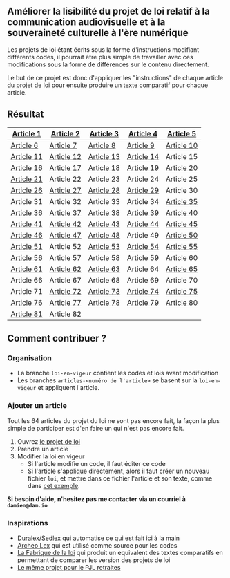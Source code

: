 ## Améliorer la lisibilité du projet de loi relatif à la communication audiovisuelle et à la souveraineté culturelle à l'ère numérique

Les projets de loi étant écrits sous la forme d'instructions modifiant différents codes, il pourrait être plus simple de travailler avec ces modifications sous la forme de différences sur le contenu directement.

Le but de ce projet est donc d'appliquer les "instructions" de chaque article du projet de loi pour ensuite produire un texte comparatif pour chaque article.

## Résultat

|[Article 1](https://github.com/mdamien/pjl-audiovisuel/compare/loi-en-vigueur...article-001)|[Article 2](https://github.com/mdamien/pjl-audiovisuel/compare/loi-en-vigueur...article-002)|[Article 3](https://github.com/mdamien/pjl-audiovisuel/compare/loi-en-vigueur...article-003)|[Article 4](https://github.com/mdamien/pjl-audiovisuel/compare/loi-en-vigueur...article-004)|[Article 5](https://github.com/mdamien/pjl-audiovisuel/compare/loi-en-vigueur...article-005)|
|---|---|---|---|---|
|[Article 6](https://github.com/mdamien/pjl-audiovisuel/compare/loi-en-vigueur...article-006)|[Article 7](https://github.com/mdamien/pjl-audiovisuel/compare/loi-en-vigueur...article-007)|[Article 8](https://github.com/mdamien/pjl-audiovisuel/compare/loi-en-vigueur...article-008)|[Article 9](https://github.com/mdamien/pjl-audiovisuel/compare/loi-en-vigueur...article-009)|[Article 10](https://github.com/mdamien/pjl-audiovisuel/compare/loi-en-vigueur...article-010)|
|[Article 11](https://github.com/mdamien/pjl-audiovisuel/compare/loi-en-vigueur...article-011)|[Article 12](https://github.com/mdamien/pjl-audiovisuel/compare/loi-en-vigueur...article-012)|[Article 13](https://github.com/mdamien/pjl-audiovisuel/compare/loi-en-vigueur...article-013)|[Article 14](https://github.com/mdamien/pjl-audiovisuel/compare/loi-en-vigueur...article-014)|Article 15|
|[Article 16](https://github.com/mdamien/pjl-audiovisuel/compare/loi-en-vigueur...article-016)|[Article 17](https://github.com/mdamien/pjl-audiovisuel/compare/loi-en-vigueur...article-017)|[Article 18](https://github.com/mdamien/pjl-audiovisuel/compare/loi-en-vigueur...article-018)|[Article 19](https://github.com/mdamien/pjl-audiovisuel/compare/loi-en-vigueur...article-019)|[Article 20](https://github.com/mdamien/pjl-audiovisuel/compare/loi-en-vigueur...article-020)|
|[Article 21](https://github.com/mdamien/pjl-audiovisuel/compare/loi-en-vigueur...article-021)|Article 22|Article 23|Article 24|Article 25|
|[Article 26](https://github.com/mdamien/pjl-audiovisuel/compare/loi-en-vigueur...article-026)|[Article 27](https://github.com/mdamien/pjl-audiovisuel/compare/loi-en-vigueur...article-027)|[Article 28](https://github.com/mdamien/pjl-audiovisuel/compare/loi-en-vigueur...article-028)|[Article 29](https://github.com/mdamien/pjl-audiovisuel/compare/loi-en-vigueur...article-029)|Article 30|
|Article 31|Article 32|Article 33|Article 34|[Article 35](https://github.com/mdamien/pjl-audiovisuel/compare/loi-en-vigueur...article-035)|
|[Article 36](https://github.com/mdamien/pjl-audiovisuel/compare/loi-en-vigueur...article-036)|[Article 37](https://github.com/mdamien/pjl-audiovisuel/compare/loi-en-vigueur...article-037)|[Article 38](https://github.com/mdamien/pjl-audiovisuel/compare/loi-en-vigueur...article-038)|[Article 39](https://github.com/mdamien/pjl-audiovisuel/compare/loi-en-vigueur...article-039)|[Article 40](https://github.com/mdamien/pjl-audiovisuel/compare/loi-en-vigueur...article-040)|
|[Article 41](https://github.com/mdamien/pjl-audiovisuel/compare/loi-en-vigueur...article-041)|[Article 42](https://github.com/mdamien/pjl-audiovisuel/compare/loi-en-vigueur...article-042)|[Article 43](https://github.com/mdamien/pjl-audiovisuel/compare/loi-en-vigueur...article-043)|[Article 44](https://github.com/mdamien/pjl-audiovisuel/compare/loi-en-vigueur...article-044)|[Article 45](https://github.com/mdamien/pjl-audiovisuel/compare/loi-en-vigueur...article-045)|
|[Article 46](https://github.com/mdamien/pjl-audiovisuel/compare/loi-en-vigueur...article-046)|[Article 47](https://github.com/mdamien/pjl-audiovisuel/compare/loi-en-vigueur...article-047)|[Article 48](https://github.com/mdamien/pjl-audiovisuel/compare/loi-en-vigueur...article-048)|Article 49|[Article 50](https://github.com/mdamien/pjl-audiovisuel/compare/loi-en-vigueur...article-050)|
|[Article 51](https://github.com/mdamien/pjl-audiovisuel/compare/loi-en-vigueur...article-051)|Article 52|[Article 53](https://github.com/mdamien/pjl-audiovisuel/compare/loi-en-vigueur...article-053)|[Article 54](https://github.com/mdamien/pjl-audiovisuel/compare/loi-en-vigueur...article-054)|[Article 55](https://github.com/mdamien/pjl-audiovisuel/compare/loi-en-vigueur...article-055)|
|[Article 56](https://github.com/mdamien/pjl-audiovisuel/compare/loi-en-vigueur...article-056)|Article 57|Article 58|Article 59|Article 60|
|[Article 61](https://github.com/mdamien/pjl-audiovisuel/compare/loi-en-vigueur...article-061)|[Article 62](https://github.com/mdamien/pjl-audiovisuel/compare/loi-en-vigueur...article-062)|[Article 63](https://github.com/mdamien/pjl-audiovisuel/compare/loi-en-vigueur...article-063)|Article 64|[Article 65](https://github.com/mdamien/pjl-audiovisuel/compare/loi-en-vigueur...article-065)|
|Article 66|Article 67|Article 68|Article 69|Article 70|
|Article 71|[Article 72](https://github.com/mdamien/pjl-audiovisuel/compare/loi-en-vigueur...article-072)|[Article 73](https://github.com/mdamien/pjl-audiovisuel/compare/loi-en-vigueur...article-073)|[Article 74](https://github.com/mdamien/pjl-audiovisuel/compare/loi-en-vigueur...article-074)|[Article 75](https://github.com/mdamien/pjl-audiovisuel/compare/loi-en-vigueur...article-075)|
|[Article 76](https://github.com/mdamien/pjl-audiovisuel/compare/loi-en-vigueur...article-076)|[Article 77](https://github.com/mdamien/pjl-audiovisuel/compare/loi-en-vigueur...article-077)|[Article 78](https://github.com/mdamien/pjl-audiovisuel/compare/loi-en-vigueur...article-078)|[Article 79](https://github.com/mdamien/pjl-audiovisuel/compare/loi-en-vigueur...article-079)|[Article 80](https://github.com/mdamien/pjl-audiovisuel/compare/loi-en-vigueur...article-080)|
|[Article 81](https://github.com/mdamien/pjl-audiovisuel/compare/loi-en-vigueur...article-081)|Article 82

## Comment contribuer ?

### Organisation

- La branche `loi-en-vigeur` contient les codes et lois avant modification
- Les branches `articles-<numéro de l'article>` se basent sur la `loi-en-vigeur` et appliquent l'article.

### Ajouter un article

Tout les 64 articles du projet du loi ne sont pas encore fait, la façon la plus simple de participer est d'en faire un qui n'est pas encore fait.

 1. Ouvrez [le projet de loi](http://www.assemblee-nationale.fr/dyn/15/textes/l15b2488_projet-loi)
 2. Prendre un article
 3. Modifier la loi en vigeur
    * Si l'article modifie un code, il faut éditer ce code
    * Si l'article s'applique directement, alors il faut créer un nouveau fichier `loi`, et mettre dans ce fichier l'article et son texte, comme dans [cet exemple](https://github.com/regardscitoyens/pjl-retraites/compare/loi-en-vigeur...article-018).

**Si besoin d'aide, n'hesitez pas me contacter via un courriel à `damien@dam.io`**

### Inspirations

- [Duralex/Sedlex](https://github.com/Legilibre/SedLex) qui automatise ce qui est fait ici à la main
- [Archeo Lex](http://archeo-lex.fr/) qui est utilisé comme source pour les codes
- [La Fabrique de la loi](http://lafabriquedelaloi.fr/) qui produit un equivalent des textes comparatifs en permettant de comparer les version des projets de loi
- [Le même projet pour le PJL retraites](https://github.com/regardscitoyens/pjl-retraites)

